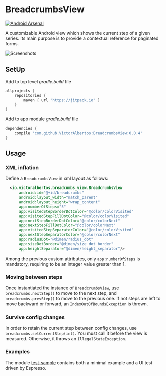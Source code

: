 # BreadcrumbsView

[![Android Arsenal](https://img.shields.io/badge/Android%20Arsenal-BreadcrumbsView-brightgreen.svg?style=flat)](http://android-arsenal.com/details/1/4475)

A customizable Android view which shows the current step of a given series. Its main purpose is to provide a contextual reference for paginated forms.

![Screenshots](breadcrumbs.gif)

## SetUp

Add to top level *gradle.build* file

```gradle
allprojects {
    repositories {
        maven { url "https://jitpack.io" }
    }
}
```

Add to app module *gradle.build* file
```gradle
dependencies {
    compile 'com.github.VictorAlbertos:BreadcrumbsView:0.0.4'
}
```

## Usage

### XML inflation
Define a `BreadcrumbsView` in xml layout as follows:

```xml
  <io.victoralbertos.breadcumbs_view.BreadcrumbsView
      android:id="@+id/breadcrumbs"
      android:layout_width="match_parent"
      android:layout_height="wrap_content"
      app:numberOfSteps="5"
      app:visitedStepBorderDotColor="@color/colorVisited"
      app:visitedStepFillDotColor="@color/colorVisited"
      app:nextStepBorderDotColor="@color/colorNext"
      app:nextStepFillDotColor="@color/colorNext"
      app:visitedStepSeparatorColor="@color/colorVisited"
      app:nextStepSeparatorColor="@color/colorNext"
      app:radiusDot="@dimen/radius_dot"
      app:sizeDotBorder="@dimen/size_dot_border"
      app:heightSeparator="@dimen/height_separator"/>
 ```
 
Among the previous custom attributes, only `app:numberOfSteps` is mandatory, requiring to be an integer value greater than 1.
 
### Moving between steps
Once instantiated the instance of `BreadcrumbsView`, use `breadcrumbs.nextStep()` to move to the next step, and `breadcrumbs.prevStep()` to move to the previous one. If not steps are left to move backward or forward, an `IndexOutOfBoundsException` is thrown.

### Survive config changes
In order to retain the current step between config changes, use `breadcrumbs.setCurrentStep(int)`. You must call it before the view is measured. Otherwise, it throws an `IllegalStateException`.

### Examples
The module [test-sample](https://github.com/VictorAlbertos/BreadcrumbsView/tree/master/test-sample) contains both a minimal example and a UI test driven by Espresso.
